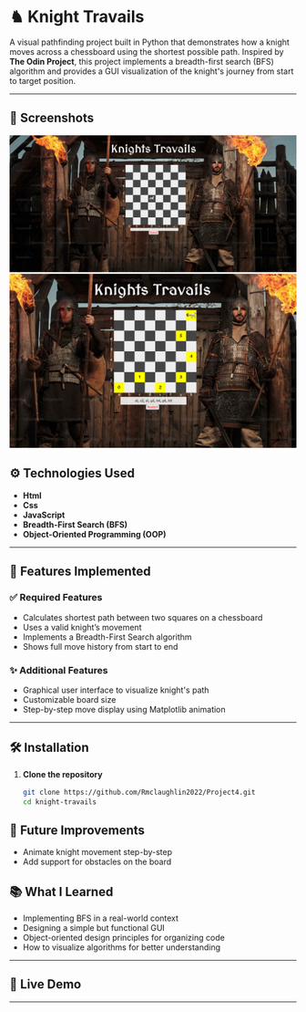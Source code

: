 # ♞ Knight Travails

A visual pathfinding project built in Python that demonstrates how a knight moves across a chessboard using the shortest possible path. Inspired by **The Odin Project**, this project implements a breadth-first search (BFS) algorithm and provides a GUI visualization of the knight's journey from start to target position.

---

## 📸 Screenshots

<img src="screenshots/start.png" alt="Knight Travails Visualization" width="600"/>
<img src="screenshots/end.png" alt="Knight Travails Visualization" width="600"/>

## ⚙️ Technologies Used

- **Html**
- **Css**
- **JavaScript** 
- **Breadth-First Search (BFS)**
- **Object-Oriented Programming (OOP)** 

---

## 🚀 Features Implemented

### ✅ Required Features
- Calculates shortest path between two squares on a chessboard
- Uses a valid knight’s movement
- Implements a Breadth-First Search algorithm
- Shows full move history from start to end

### ✨ Additional Features
- Graphical user interface to visualize knight's path
- Customizable board size
- Step-by-step move display using Matplotlib animation

---

## 🛠️ Installation

1. **Clone the repository**  
   ```bash
   git clone https://github.com/Rmclaughlin2022/Project4.git
   cd knight-travails
   ```

## 🌱 Future Improvements

- Animate knight movement step-by-step
- Add support for obstacles on the board

## 📚 What I Learned

- Implementing BFS in a real-world context
- Designing a simple but functional GUI 
- Object-oriented design principles for organizing code
- How to visualize algorithms for better understanding

---

## 🔗 Live Demo


---
